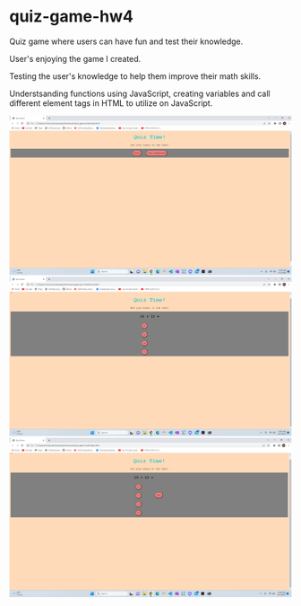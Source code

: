 # quiz-game-hw4


Quiz game where users can have fun and test their knowledge.


User's enjoying the game I created.

Testing the user's knowledge to help them improve their math skills.

Understsanding functions using JavaScript, creating variables and call different element tags in HTML to utilize on JavaScript.



![alt text](assets/Screenshot2.png)
![alt text](assets/Screenshot3.png)
![alt text](assets/Screenshot4.png)

